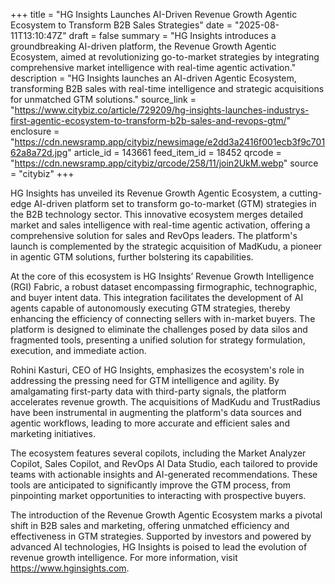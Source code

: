 +++
title = "HG Insights Launches AI-Driven Revenue Growth Agentic Ecosystem to Transform B2B Sales Strategies"
date = "2025-08-11T13:10:47Z"
draft = false
summary = "HG Insights introduces a groundbreaking AI-driven platform, the Revenue Growth Agentic Ecosystem, aimed at revolutionizing go-to-market strategies by integrating comprehensive market intelligence with real-time agentic activation."
description = "HG Insights launches an AI-driven Agentic Ecosystem, transforming B2B sales with real-time intelligence and strategic acquisitions for unmatched GTM solutions."
source_link = "https://www.citybiz.co/article/729209/hg-insights-launches-industrys-first-agentic-ecosystem-to-transform-b2b-sales-and-revops-gtm/"
enclosure = "https://cdn.newsramp.app/citybiz/newsimage/e2dd3a2416f001ecb3f9c70162a8a72d.jpg"
article_id = 143661
feed_item_id = 18452
qrcode = "https://cdn.newsramp.app/citybiz/qrcode/258/11/join2UkM.webp"
source = "citybiz"
+++

<p>HG Insights has unveiled its Revenue Growth Agentic Ecosystem, a cutting-edge AI-driven platform set to transform go-to-market (GTM) strategies in the B2B technology sector. This innovative ecosystem merges detailed market and sales intelligence with real-time agentic activation, offering a comprehensive solution for sales and RevOps leaders. The platform's launch is complemented by the strategic acquisition of MadKudu, a pioneer in agentic GTM solutions, further bolstering its capabilities.</p><p>At the core of this ecosystem is HG Insights’ Revenue Growth Intelligence (RGI) Fabric, a robust dataset encompassing firmographic, technographic, and buyer intent data. This integration facilitates the development of AI agents capable of autonomously executing GTM strategies, thereby enhancing the efficiency of connecting sellers with in-market buyers. The platform is designed to eliminate the challenges posed by data silos and fragmented tools, presenting a unified solution for strategy formulation, execution, and immediate action.</p><p>Rohini Kasturi, CEO of HG Insights, emphasizes the ecosystem's role in addressing the pressing need for GTM intelligence and agility. By amalgamating first-party data with third-party signals, the platform accelerates revenue growth. The acquisitions of MadKudu and TrustRadius have been instrumental in augmenting the platform's data sources and agentic workflows, leading to more accurate and efficient sales and marketing initiatives.</p><p>The ecosystem features several copilots, including the Market Analyzer Copilot, Sales Copilot, and RevOps AI Data Studio, each tailored to provide teams with actionable insights and AI-generated recommendations. These tools are anticipated to significantly improve the GTM process, from pinpointing market opportunities to interacting with prospective buyers.</p><p>The introduction of the Revenue Growth Agentic Ecosystem marks a pivotal shift in B2B sales and marketing, offering unmatched efficiency and effectiveness in GTM strategies. Supported by investors and powered by advanced AI technologies, HG Insights is poised to lead the evolution of revenue growth intelligence. For more information, visit <a href='https://www.hginsights.com' rel='nofollow' target='_blank'>https://www.hginsights.com</a>.</p>